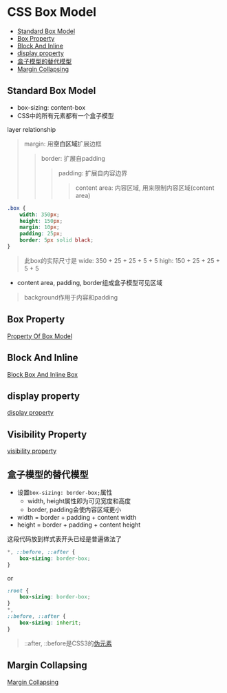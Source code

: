 # CSS Box Model

- [Standard Box Model](#standard-box-model)
- [Box Property](#box-property)
- [Block And Inline](#block-and-inline)
- [display property](#display-property)
- [盒子模型的替代模型](#盒子模型的替代模型)
- [Margin Collapsing](#margin-collapsing)

## Standard Box Model

- box-sizing: content-box
- CSS中的所有元素都有一个盒子模型

layer relationship

> margin: 用**空白区域**扩展边框
>> border: 扩展自padding
>>> padding: 扩展自内容边界
>>>> content area: 内容区域, 用来限制内容区域(content area)

```css
.box {
    width: 350px;
    height: 150px;
    margin: 10px;
    padding: 25px;
    border: 5px solid black;
}
```

> 此box的实际尺寸是
> wide: 350 + 25 + 25 + 5 + 5
> high: 150 + 25 + 25 + 5 + 5

- content area, padding, border组成盒子模型可见区域

> background作用于内容和padding

## Box Property

[Property Of Box Model](css-box-model-properties.md)

## Block And Inline

[Block Box And Inline Box](css-box-model-sorted.md)

## display property

[display property](css-display.md)

## Visibility Property

[visibility property](css-visibility.md)

## 盒子模型的替代模型

- 设置`box-sizing: border-box;`属性
  - width, height属性即为可见宽度和高度
  - border, padding会使内容区域更小
- width = border + padding + content width
- height = border + padding + content height

这段代码放到样式表开头已经是普遍做法了

```css
*, ::before, ::after {
    box-sizing: border-box;
}
```

or

```css
:root {
    box-sizing: border-box;
}
*,
::before, ::after {
    box-sizing: inherit;
}
```
> ::after, ::before是CSS3的[伪元素](css-selector.md#伪元素选择器)

## Margin Collapsing

[Margin Collapsing](css-mastering-margin-collapsing.md)